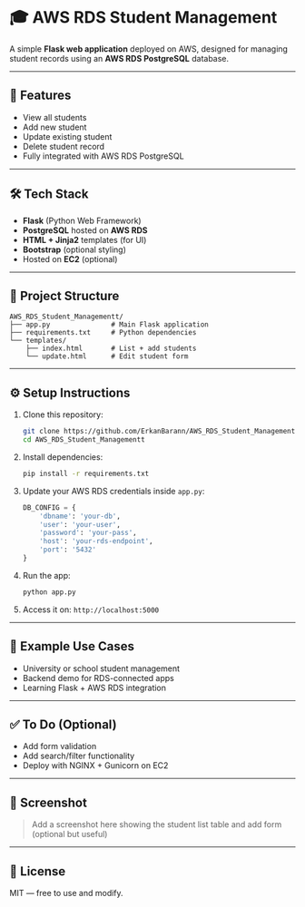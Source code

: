 # 🎓 AWS RDS Student Management

A simple **Flask web application** deployed on AWS, designed for managing student records using an **AWS RDS PostgreSQL** database.

---

## 🚀 Features

- View all students
- Add new student
- Update existing student
- Delete student record
- Fully integrated with AWS RDS PostgreSQL

---

## 🛠 Tech Stack

- **Flask** (Python Web Framework)
- **PostgreSQL** hosted on **AWS RDS**
- **HTML + Jinja2** templates (for UI)
- **Bootstrap** (optional styling)
- Hosted on **EC2** (optional)

---

## 📁 Project Structure

```
AWS_RDS_Student_Managementt/
├── app.py               # Main Flask application
├── requirements.txt     # Python dependencies
└── templates/
    ├── index.html       # List + add students
    └── update.html      # Edit student form
```

---

## ⚙️ Setup Instructions

1. Clone this repository:
   ```bash
   git clone https://github.com/ErkanBarann/AWS_RDS_Student_Managementt.git
   cd AWS_RDS_Student_Managementt
   ```

2. Install dependencies:
   ```bash
   pip install -r requirements.txt
   ```

3. Update your AWS RDS credentials inside `app.py`:
   ```python
   DB_CONFIG = {
       'dbname': 'your-db',
       'user': 'your-user',
       'password': 'your-pass',
       'host': 'your-rds-endpoint',
       'port': '5432'
   }
   ```

4. Run the app:
   ```bash
   python app.py
   ```

5. Access it on: `http://localhost:5000`

---

## 🧪 Example Use Cases

- University or school student management
- Backend demo for RDS-connected apps
- Learning Flask + AWS RDS integration

---

## ✅ To Do (Optional)

- Add form validation
- Add search/filter functionality
- Deploy with NGINX + Gunicorn on EC2

---

## 📸 Screenshot

> Add a screenshot here showing the student list table and add form (optional but useful)

---

## 📄 License

MIT — free to use and modify.